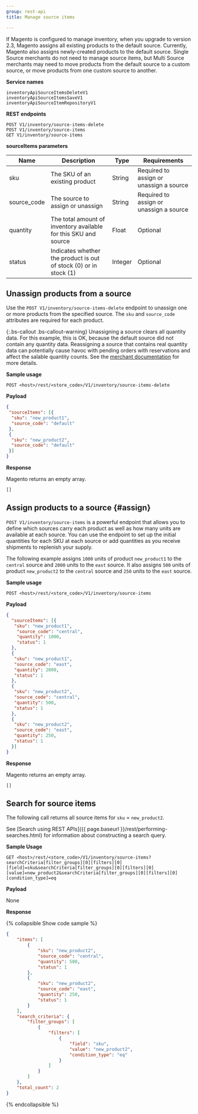 ```yaml
---
group: rest-api
title: Manage source items

---
```


If Magento is configured to manage inventory, when you upgrade to version 2.3, Magento assigns all existing products to the default source. Currently, Magento also assigns newly-created products to the default source. Single Source merchants do not need to manage source items, but Multi Source merchants may need to move products from the default source to a custom source, or move products from one custom source to another.

**Service names**

```
inventoryApiSourceItemsDeleteV1
inventoryApiSourceItemsSaveV1
inventoryApiSourceItemRepositoryV1
```

**REST endpoints**

```
POST V1/inventory/source-items-delete
POST V1/inventory/source-items
GET V1/inventory/source-items
```

**sourceItems parameters**

Name | Description | Type | Requirements
--- | --- | --- | ---
sku | The SKU of an existing product | String | Required to assign or unassign a source
source_code | The source to assign or unassign | String | Required to assign or unassign a source
quantity | The total amount of inventory available for this SKU and source | Float | Optional
status |  Indicates whether the product is out of stock (0) or in stock (1) | Integer | Optional

## Unassign products from a source

Use the `POST V1/inventory/source-items-delete` endpoint to unassign one or more products from the specified source. The `sku` and `source_code` attributes are required for each product.

{:.bs-callout .bs-callout-warning}
Unassigning a source clears all quantity data. For this example, this is OK, because the default source did not contain any quantity data. Reassigning a source that contains real quantity data can potentially cause havoc with pending orders with reservations and affect the salable quantity counts. See the [merchant documentation](https://github.com/magento-engcom/msi/wiki/Overview) for more details.

**Sample usage**

`POST <host>/rest/<store_code>/V1/inventory/source-items-delete`

**Payload**

```json
{
 "sourceItems": [{
  "sku": "new_product1",
  "source_code": "default"
 },
 {
  "sku": "new_product2",
  "source_code": "default"
 }]
}
```

**Response**

Magento returns an empty array.

`[]`

## Assign products to a source {#assign}

`POST V1/inventory/source-items` is a powerful endpoint that allows you to define which sources carry each product as well as how many units are available at each source. You can use the endpoint to set up the initial quantities for each SKU at each source or add quantities as you receive shipments to replenish your supply.

The following example assigns `1000` units of product `new_product1` to the `central` source and `2000` units to the `east` source. It also assigns `500` units of product `new_product2` to the `central` source and `250` units to the `east` source.

**Sample usage**

`POST <host>/rest/<store_code>/V1/inventory/source-items`

**Payload**

```json
{
  "sourceItems": [{
   "sku": "new_product1",
    "source_code": "central",
    "quantity": 1000,
    "status": 1
  },
  {
   "sku": "new_product1",
   "source_code": "east",
   "quantity": 2000,
   "status": 1
  },
  {
   "sku": "new_product2",
   "source_code": "central",
   "quantity": 500,
   "status": 1
  },
  {
   "sku": "new_product2",
   "source_code": "east",
   "quantity": 250,
   "status": 1
  }]
}
```

**Response**

Magento returns an empty array.

`[]`

## Search for source items

The following call returns all source items for `sku` = `new_product2`.

See [Search using REST APIs]({{ page.baseurl }}/rest/performing-searches.html) for information about constructing a search query.

**Sample Usage**

`GET <host>/rest/<store_code>/V1/inventory/source-items?searchCriteria[filter_groups][0][filters][0][field]=sku&searchCriteria[filter_groups][0][filters][0][value]=new_product2&searchCriteria[filter_groups][0][filters][0][condition_type]=eq`

**Payload**

None

**Response**

{% collapsible Show code sample %}
```json
{
    "items": [
        {
            "sku": "new_product2",
            "source_code": "central",
            "quantity": 500,
            "status": 1
        },
        {
            "sku": "new_product2",
            "source_code": "east",
            "quantity": 250,
            "status": 1
        }
    ],
    "search_criteria": {
        "filter_groups": [
            {
                "filters": [
                    {
                        "field": "sku",
                        "value": "new_product2",
                        "condition_type": "eq"
                    }
                ]
            }
        ]
    },
    "total_count": 2
}
```
{% endcollapsible %}
